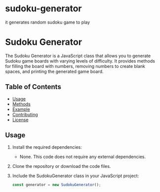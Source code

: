 # sudoku-generator
it generates random sudoku game to play

# Sudoku Generator

The Sudoku Generator is a JavaScript class that allows you to generate Sudoku game boards with varying levels of difficulty. It provides methods for filling the board with numbers, removing numbers to create blank spaces, and printing the generated game board.

## Table of Contents

- [Usage](#usage)
- [Methods](#methods)
- [Example](#example)
- [Contributing](#contributing)
- [License](#license)

## Usage

1. Install the required dependencies:
   - None. This code does not require any external dependencies.

2. Clone the repository or download the code files.

3. Include the SudokuGenerator class in your JavaScript project:

   ```javascript
   const generator = new SudokuGenerator();

